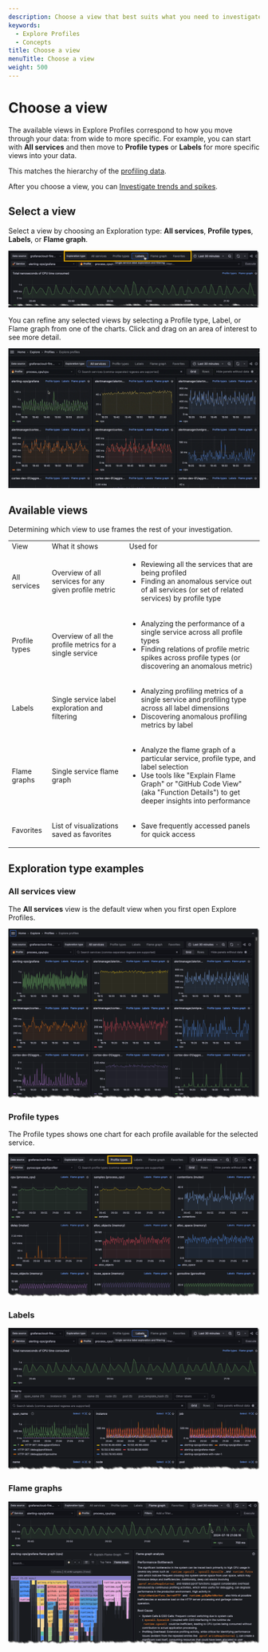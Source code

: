 ```yaml
---
description: Choose a view that best suits what you need to investigate.
keywords:
  - Explore Profiles
  - Concepts
title: Choose a view
menuTitle: Choose a view
weight: 500
---
```


# Choose a view

The available views in Explore Profiles correspond to how you move through your data: from wide to more specific.
For example, you can start with **All services** and then move to **Profile types** or **Labels** for more specific views into your data.

This matches the hierarchy of the [profiling data](../concepts/).

After you choose a view, you can [Investigate trends and spikes](../investigate/).

## Select a view

Select a view by choosing an Exploration type: **All services**, **Profile types**, **Labels**, or **Flame graph**.

![Select an Exploration type to begin](../images/explore-profiles-view-bar.png)

You can refine any selected views by selecting a Profile type, Label, or Flame graph from one of the charts.
Click and drag on an area of interest to see more detail.

![Make a selection in a graph](../images/explore-profiles-selection.gif)

## Available views

Determining which view to use frames the rest of your investigation.

<!-- Uses HTML table because of bulleted lists in table cells. -->
<table>
  <tr>
   <td>View
   </td>
   <td>What it shows
   </td>
   <td>Used for
   </td>
  </tr>
  <tr>
   <td>All services
   </td>
   <td>Overview of all services for any given profile metric
   </td>
   <td>
<ul>

<li>Reviewing all the services that are being profiled

<li>Finding an anomalous service out of all services (or set of related services) by profile type
</li>
</ul>
   </td>
  </tr>
  <tr>
   <td>Profile types
   </td>
   <td>Overview of all the profile metrics for a single service
   </td>
   <td>
<ul>

<li>Analyzing the performance of a single service across all profile types

<li>Finding relations of profile metric spikes across profile types (or discovering an anomalous metric)
</li>
</ul>
   </td>
  </tr>
  <tr>
   <td>Labels
   </td>
   <td>Single service label exploration and filtering
   </td>
   <td>
<ul>

<li>Analyzing profiling metrics of a single service and profiling type across all label dimensions

<li>Discovering anomalous profiling metrics by label
</li>
</ul>
   </td>
  </tr>
  <tr>
   <td>Flame graphs
   </td>
   <td>Single service flame graph
   </td>
   <td>
<ul>

<li>Analyze the flame graph of a particular service, profile type, and label selection

<li>Use tools like "Explain Flame Graph" or "GitHub Code View" (aka "Function Details") to get deeper insights into performance
</li>
</ul>
   </td>
  </tr>
  <tr>
   <td>Favorites
   </td>
   <td>List of visualizations saved as favorites
   </td>
   <td>
<ul>

<li>Save frequently accessed panels for quick access
</li>
</ul>
   </td>
  </tr>
</table>

## Exploration type examples

### All services view

The **All services** view is the default view when you first open Explore Profiles.

![All services](../images/explore-profiles-homescreen.png)

### Profile types

The Profile types shows one chart for each profile available for the selected service.

![Profile types](../images/explore-profiles-profile-types.png)

### Labels

![Labels view](../images/explore-profiles-labels.png)

### Flame graphs

![Flame graphs](../images/explore-profiles-flamegraph-2.png)
